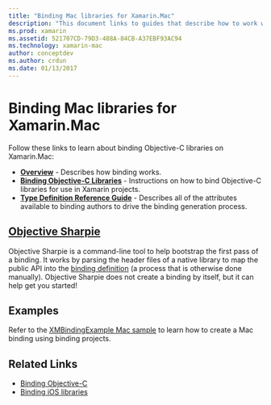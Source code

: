 ```yaml
---
title: "Binding Mac libraries for Xamarin.Mac"
description: "This document links to guides that describe how to work with Objective-C bindings in a Xamarin.Mac application, including Objective Sharpie and sample code."
ms.prod: xamarin
ms.assetid: 521707CD-79D3-488A-84CB-A37EBF93AC94
ms.technology: xamarin-mac
author: conceptdev
ms.author: crdun
ms.date: 01/13/2017
---
```


# Binding Mac libraries for Xamarin.Mac

Follow these links to learn about binding Objective-C libraries
on Xamarin.Mac:

- [**Overview**](~/cross-platform/macios/binding/overview.md) -
  Describes how binding works.
- [**Binding Objective-C Libraries**](~/cross-platform/macios/binding/objective-c-libraries.md) -
  Instructions on how to bind Objective-C libraries for use in Xamarin projects.
- [**Type Definition Reference Guide**](~/cross-platform/macios/binding/binding-types-reference.md) -
  Describes all of the attributes available to binding authors to drive the binding
  generation process.

## [Objective Sharpie](~/cross-platform/macios/binding/objective-sharpie/index.md)

Objective Sharpie is a command-line tool to help bootstrap the first pass of a binding.
It works by parsing the header files of a native library to map the public API
into the [binding definition](~/cross-platform/macios/binding/binding-types-reference.md)
(a process that is otherwise done manually). Objective Sharpie does not create
a binding by itself, but it can help get you started!

## Examples

Refer to the [XMBindingExample Mac sample](https://github.com/xamarin/mac-samples/tree/master/XMBindingExample)
to learn how to create a Mac binding using binding projects.

## Related Links

- [Binding Objective-C](~/cross-platform/macios/binding/index.md)
- [Binding iOS libraries](~/ios/platform/binding-objective-c/index.md)
